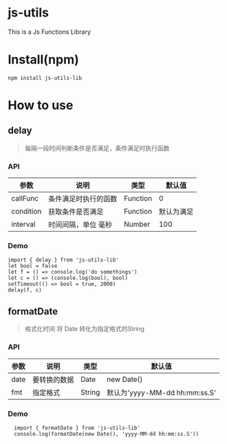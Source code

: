 # js-utils
This is a Js Functions Library

# Install(npm)
`npm install js-utils-lib`

# How to use
## delay
>每隔一段时间判断条件是否满足，条件满足时执行函数

### API
参数 | 说明 | 类型 | 默认值
---|---|---|---
callFunc | 条件满足时执行的函数 | Function | 0
condition | 获取条件是否满足 | Function | 默认为满足
interval | 时间间隔，单位 毫秒 | Number | 100
### Demo
```
import { delay } from 'js-utils-lib'
let bool = false
let f = () => console.log('do somethings')
let c = () => (console.log(bool), bool)
setTimeout(() => bool = true, 2000)
delay(f, c)
```

## formatDate
>格式化时间 将 Date 转化为指定格式的String

### API
参数 | 说明 | 类型 | 默认值
---|---|---|---
date | 要转换的数据 | Date | new Date()
fmt | 指定格式 | String | 默认为'yyyy-MM-dd hh:mm:ss.S'
### Demo
```
  import { formatDate } from 'js-utils-lib'
  console.log(formatDate(new Date(), 'yyyy-MM-dd hh:mm:ss.S'))
```
